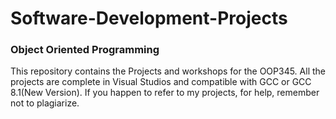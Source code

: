 # Software-Development-Projects
<h3> Object Oriented Programming</h3>











<p>This repository contains the Projects and workshops for the OOP345. All the projects are complete in Visual Studios and compatible with GCC or GCC 8.1(New Version). If you happen to refer to my projects, for help, remember not to plagiarize.</p>
